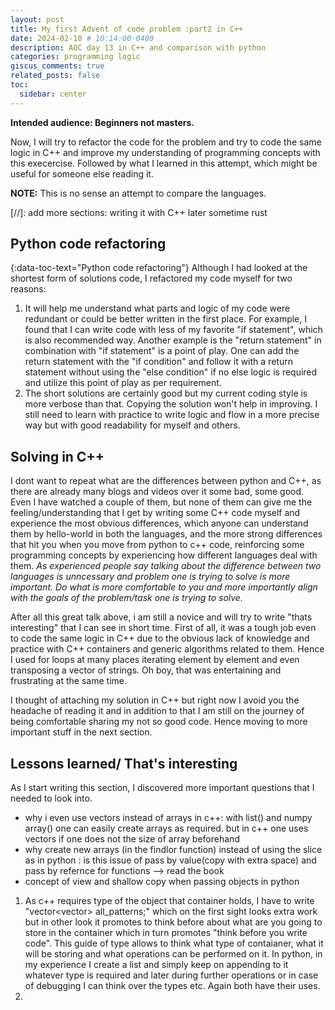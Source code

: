 ```yaml
---
layout: post
title: My first Advent of code problem :part2 in C++
date: 2024-02-10 # 10:14:00-0400
description: AOC day 13 in C++ and comparison with python
categories: programming logic
giscus_comments: true
related_posts: false
toc:
  sidebar: center
---
```

**Intended audience: Beginners not masters.**

Now, I will try to refactor the code for the problem and try to code the same logic in C++ and improve my understanding of programming concepts with this execercise. Followed by what I learned in this attempt, which might be useful for someone else reading it.

**NOTE:** This is no sense an attempt to compare the languages.
 <!-- Followed by the comparison between the two in terms of obviously runtime.  -->

[//]: add more sections: writing it with C++ later sometime rust

## Python code refactoring
{:data-toc-text="Python code refactoring"}
Although I had looked at the shortest form of solutions code, I refactored my code myself for two reasons:
1. It will help me understand what parts and logic of my code were redundant or could be better written in the first place. For example, I found that I can write code with less of my favorite "if statement", which is also recommended way. Another example is the "return statement" in combination with "if statement" is a point of play. One can add the return statement with the "if condition" and follow it with a return statement without using the "else condition" if no else logic is required and utilize this point of play as per requirement.
2. The short solutions are certainly good but my current coding style is more verbose than that. Copying the solution won't help in improving. I still need to learn with practice to write logic and flow in a more precise way but with good readability for myself and others. 

## Solving in C++

<!-- After starting to solve in C++, I got the obvious realization that the same logic cannot be followed as data structures used in python with numpy has a very different API than that of data structures in C++. So I tried to adopt my base logic to C++.  -->

I dont want to repeat what are the differences between python and C++, as there are already many blogs and videos over it some bad, some good. Even I have watched a couple of them, but none of them can give me the feeling/understanding that I get by writing some C++ code myself and experience the most obvious differences, which anyone can understand them by hello-world in both the languages, and the more strong differences that hit you when you move from python to c++ code, reinforcing some programming concepts by experiencing how different languages deal with them. *As experienced people say talking about the difference between two languages is unncessary and problem one is trying to solve is more important. Do what is more comfortable to you and more importantly align with the goals of the problem/task one is trying to solve.*

 <!-- Or one is trying to appreciate the beauty of how different languages deal and apply the same concepts improving general understanding. -->

After all this great talk above, i am still a novice and will try to write "thats interesting" that I can see in short time.
First of all, it was a tough job even to code the same logic in C++ due to the obvious lack of knowledge and practice with C++ containers and generic algorithms related to them.
Hence I used for loops at many places iterating element by element and even transposing a vector of strings. Oh boy, that was entertaining and frustrating at the same time.

I thought of attaching my solution in C++ but right now I avoid you the headache of reading it and in addition to that I am still on the journey of being comfortable sharing my not so good code. Hence moving to more important stuff in the next section.


## Lessons learned/ That's interesting
As I start writing this section, I discovered more important questions that I needed to look into. 

- why i even use vectors instead of arrays in c++: with list() and numpy array() one can easily create arrays as required. but in c++ one uses vectors if one does not the size of array beforehand 
- why create new arrays (in the findlor function) instead of using the slice as in python : is this issue of pass by value(copy with extra space) and pass by refernce for functions --> read the book
- concept of view and shallow copy when passing objects in python

1. As c++ requires type of the object that container holds, I have to write "vector<vector<string>> all_patterns;" which on the first sight looks extra work but in other look it promotes to think before about what are you going to store in the container which in turn promotes "think before you write code". This guide of type allows to think what type of contaianer, what it will be storing and what operations can be performed on it. In python, in my experience I create a list and simply keep on appending to it whatever type is required and later during further operations or in case of debugging I can think over the types etc. Again both have their uses.
2. 


<!-- 
## Some mistakes which I did and their solution
  - not setting the server name to "0.0.0.0" for the webapplication and hence could not connect to the host port
  [as discussed on stackoverflow question](https://stackoverflow.com/questions/39525820/docker-port-forwarding-not-working)
  - not creating a workdir in the container which can cause problem if your following command has to do with the files in the directory 
  - using docker cp to copy a local file in container then launching the app. But I missed the obvious pitfall of using the docker cp command that it only make temp change to a container which is still missing from the image and wont work when the image is deployed again locally or on cloud -->


